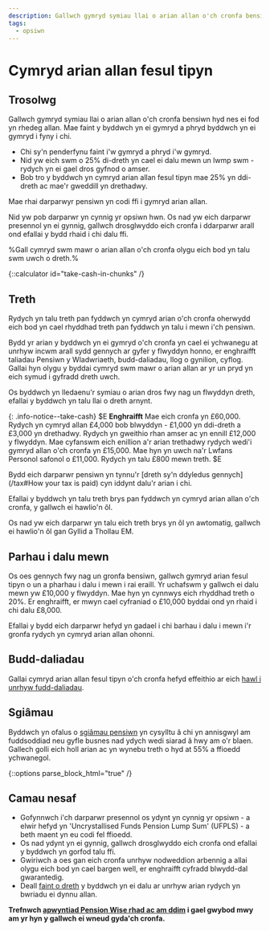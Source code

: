 ```yaml
---
description: Gallwch gymryd symiau llai o arian allan o'ch cronfa bensiwn hyd nes ei fod yn rhedeg allan.
tags:
  - opsiwn
---
```


# Cymryd arian allan fesul tipyn

## Trosolwg

Gallwch gymryd symiau llai o arian allan o'ch cronfa bensiwn hyd nes ei fod yn rhedeg allan. Mae faint y byddwch yn ei gymryd a phryd byddwch yn ei gymryd i fyny i chi.

- Chi sy'n penderfynu faint i'w gymryd a phryd i'w gymryd.
- Nid yw eich swm o 25% di-dreth yn cael ei dalu mewn un lwmp swm - rydych yn ei gael dros gyfnod o amser.
- Bob tro y byddwch yn cymryd arian allan fesul tipyn mae 25% yn ddi-dreth ac mae'r gweddill yn drethadwy.

Mae rhai darparwyr pensiwn yn codi ffi i gymryd arian allan.

Nid yw pob darparwr yn cynnig yr opsiwn hwn. Os nad yw eich darparwr presennol yn ei gynnig, gallwch drosglwyddo eich cronfa i ddarparwr arall ond efallai y bydd rhaid i chi dalu ffi.

%Gall cymryd swm mawr o arian allan o'ch cronfa olygu eich bod yn talu swm uwch o dreth.%

{::calculator id="take-cash-in-chunks" /}

## Treth

Rydych yn talu treth pan fyddwch yn cymryd arian o'ch cronfa oherwydd eich bod yn cael rhyddhad treth pan fyddwch yn talu i mewn i'ch pensiwn.

Bydd yr arian y byddwch yn ei gymryd o'ch cronfa yn cael ei ychwanegu at unrhyw incwm arall sydd gennych ar gyfer y flwyddyn honno, er enghraifft taliadau Pensiwn y Wladwriaeth, budd-daliadau, llog o gynilion, cyflog. Gallai hyn olygu y byddai cymryd swm mawr o arian allan ar yr un pryd yn eich symud i gyfradd dreth uwch.

Os byddwch yn lledaenu'r symiau o arian dros fwy nag un flwyddyn dreth, efallai y byddwch yn talu llai o dreth arnynt.

{: .info-notice--take-cash}
$E
**Enghraifft**
Mae eich cronfa yn £60,000. Rydych yn cymryd allan £4,000 bob blwyddyn - £1,000 yn ddi-dreth a £3,000 yn drethadwy. Rydych yn gweithio rhan amser ac yn ennill £12,000 y flwyddyn. Mae cyfanswm eich enillion a'r arian trethadwy rydych wedi'i gymryd allan o'ch cronfa yn £15,000. Mae hyn yn uwch na'r Lwfans Personol safonol o £11,000. Rydych yn talu £800 mewn treth.
$E

Bydd eich darparwr pensiwn yn tynnu'r [dreth sy'n ddyledus gennych](/tax#How your tax is paid) cyn iddynt dalu'r arian i chi.

Efallai y byddwch yn talu treth brys pan fyddwch yn cymryd arian allan o'ch cronfa, y gallwch ei hawlio'n ôl.

Os nad yw eich darparwr yn talu eich treth brys yn ôl yn awtomatig, gallwch ei hawlio'n ôl gan Gyllid a Thollau EM.

## Parhau i dalu mewn

Os oes gennych fwy nag un gronfa bensiwn, gallwch gymryd arian fesul tipyn o un a pharhau i dalu i mewn i rai eraill. Yr uchafswm y gallwch ei dalu mewn yw £10,000 y flwyddyn. Mae hyn yn cynnwys eich rhyddhad treth o 20%. Er enghraifft, er mwyn cael cyfraniad o £10,000 byddai ond yn rhaid i chi dalu £8,000.

Efallai y bydd eich darparwr hefyd yn gadael i chi barhau i dalu i mewn i'r gronfa rydych yn cymryd arian allan ohonni.

## Budd-daliadau

Gallai cymryd arian allan fesul tipyn o'ch cronfa hefyd effeithio ar eich [hawl i unrhyw fudd-daliadau](/benefits).

## Sgiâmau

Byddwch yn ofalus o [sgiâmau pensiwn](/scams) yn cysylltu â chi yn annisgwyl am fuddsoddiad neu gyfle busnes nad ydych wedi siarad â hwy am o'r blaen. Gallech golli eich holl arian ac yn wynebu treth o hyd at 55% a ffioedd ychwanegol.

{::options parse_block_html="true" /}
<div class="next-steps next-steps--take-cash-in-chunks">

## Camau nesaf

- Gofynnwch i'ch darparwr presennol os ydynt yn cynnig yr opsiwn - a elwir hefyd yn 'Uncrystallised Funds Pension Lump Sum' (UFPLS) - a beth maent yn eu codi fel ffioedd.
- Os nad ydynt yn ei gynnig, gallwch drosglwyddo eich cronfa ond efallai y byddwch yn gorfod talu ffi.
- Gwiriwch a oes gan eich cronfa unrhyw nodweddion arbennig a allai olygu eich bod yn cael bargen well, er enghraifft cyfradd blwydd-dal gwarantedig.
- Deall [faint o dreth](/tax) y byddwch yn ei dalu ar unrhyw arian rydych yn bwriadu ei dynnu allan.

**Trefnwch [apwyntiad Pension Wise rhad ac am ddim](/appointments?icn=book-appointment&amp;ici=bottom-take-cash-in-chunks) i gael gwybod mwy am yr hyn y gallwch ei wneud gyda'ch cronfa.**

</div>
